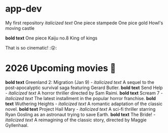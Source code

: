 # app-dev
My first repository
*italicized text*
One piece stampede
One pice gold
Howl's moving castle

**bold text**
One piece
Kaiju no.8
King of kings

That is so cinematic! :😲:
 # 2026 Upcoming movies 🎦
**bold text** Greenland 2: Migration (Jan 9) - *italicized text* A sequel to the post-apocalyptic survival saga featuring Gerard Butler.
**bold text** Send Help - *italicized text* A horror thriller directed by Sam Raimi.
**bold text** Scream 7 - *italicized text* The latest installment in the popular horror franchise.
**bold text** Wuthering Heights - *italicized text* A romantic adaptation of the classic novel.
**bold text** Project Hail Mary - *italicized text* A sci-fi thriller starring Ryan Gosling as an astronaut trying to save Earth.
**bold text** The Bride! - *italicized text* A reimagining of the classic story, directed by Maggie Gyllenhaal.
